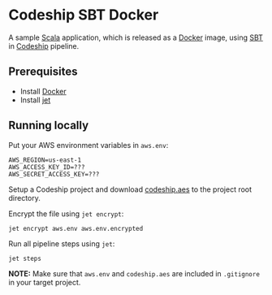 # Codeship SBT Docker

A sample [Scala](https://www.scala-lang.org/) application, which is released as a [Docker](https://www.docker.com/) image, using [SBT](https://www.scala-sbt.org/) in [Codeship](https://codeship.com/) pipeline.

## Prerequisites

* Install [Docker](https://docs.docker.com/install/)
* Install [jet](https://documentation.codeship.com/pro/jet-cli/installation/)

## Running locally

Put your AWS environment variables in `aws.env`:

    AWS_REGION=us-east-1
    AWS_ACCESS_KEY_ID=??? 
    AWS_SECRET_ACCESS_KEY=??? 

Setup a Codeship project and download [codeship.aes](https://documentation.codeship.com/pro/builds-and-configuration/environment-variables/#downloading-your-aes-key) to the project root directory.

Encrypt the file using `jet encrypt`: 

    jet encrypt aws.env aws.env.encrypted

Run all pipeline steps using `jet`:

    jet steps

**NOTE:** Make sure that `aws.env` and `codeship.aes` are included in `.gitignore` in your target project.
